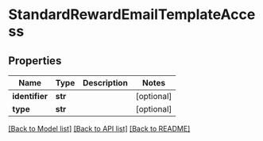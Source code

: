 # StandardRewardEmailTemplateAccess

## Properties
Name | Type | Description | Notes
------------ | ------------- | ------------- | -------------
**identifier** | **str** |  | [optional] 
**type** | **str** |  | [optional] 

[[Back to Model list]](../README.md#documentation-for-models) [[Back to API list]](../README.md#documentation-for-api-endpoints) [[Back to README]](../README.md)


